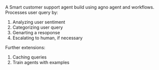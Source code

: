 A Smart customer support agent build using agno agent and workflows. Processes user query by:
1. Analyzing user sentiment
2. Categorizing user query
3. Genarting a resoponse
4. Escalating to human, if necessary

Further extensions:
1. Caching queries
2. Train agents with examples
